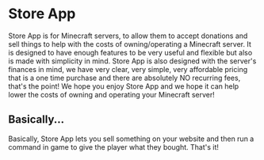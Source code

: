 # Store App
Store App is for Minecraft servers, to allow them to accept donations and sell things to help with the costs of owning/operating a Minecraft server. It is designed to have enough features to be very useful and flexible but also is made with simplicity in mind. Store App is also designed with the server's finances in mind, we have very clear, very simple, very affordable pricing that is a one time purchase and there are absolutely NO recurring fees, that's the point! We hope you enjoy Store App and we hope it can help lower the costs of owning and operating your Minecraft server!

## Basically...
Basically, Store App lets you sell something on your website and then run a command in game to give the player what they bought. That's it!
